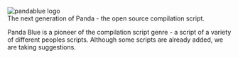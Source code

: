 ![pandablue logo](https://i.imgur.com/AWxBOLR.png)
<br>
The next generation of Panda - the open source compilation script.

Panda Blue is a pioneer of the compilation script genre - a script of a variety of different peoples scripts.
Although some scripts are already added, we are taking suggestions.
